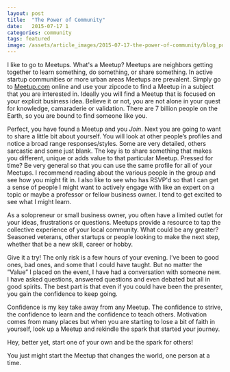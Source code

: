 ```yaml
---
layout: post
title:  "The Power of Community"
date:   2015-07-17 1
categories: community
tags: featured
image: /assets/article_images/2015-07-17-the-power-of-community/blog_power_of_community.jpg
---
```

I like to go to Meetups. What's a Meetup? Meetups are neighbors getting together to learn something, do something, or share something. In active startup communities or more urban areas Meetups are prevalent. Simply go to [Meetup.com](http://www.meetup.com/) online and use your zipcode to find a Meetup in a subject that you are interested in. Ideally you will find a Meetup that is focused on your explicit business idea. Believe it or not, you are not alone in your quest for knowledge, camaraderie or validation. There are 7 billion people on the Earth, so you are bound to find someone like you.

Perfect, you have found a Meetup and you *Join*. Next you are going to want to share a little bit about yourself. You will look at other people’s profiles and notice a broad range responses/styles. Some are very detailed, others sarcastic and some just blank. The key is to share something that makes you different, unique or adds value to that particular Meetup. Pressed for time? Be very general so that you can use the same profile for all of your Meetups. I recommend reading about the various people in the group and see how you might fit in. I also like to see who has RSVP'd so that I can get a sense of people I might want to actively engage with like an expert on a topic or maybe a professor or fellow business owner. I tend to get excited to see what I might learn.

As a solopreneur or small business owner, you often have a limited outlet for your ideas, frustrations or questions. Meetups provide a resource to tap the collective experience of your local community. What could be any greater? Seasoned veterans, other startups or people looking to make the next step, whether that be a new skill, career or hobby.

Give it a try! The only risk is a few hours of your evening. I’ve been to good ones, bad ones, and some that I could have taught. But no matter the “Value” I placed on the event, I have had a conversation with someone new. I have asked questions, answered questions and even debated but all in good spirits. The best part is that even if you could have been the presenter, you gain the confidence to keep going.

Confidence is my key take away from any Meetup. The confidence to strive, the confidence to learn and the confidence to teach others. Motivation comes from many places but when you are starting to lose a bit of faith in yourself, look up a Meetup and rekindle the spark that started your journey.

Hey, better yet, start one of your own and be the spark for others!

You just might start the Meetup that changes the world, one person at a time.
